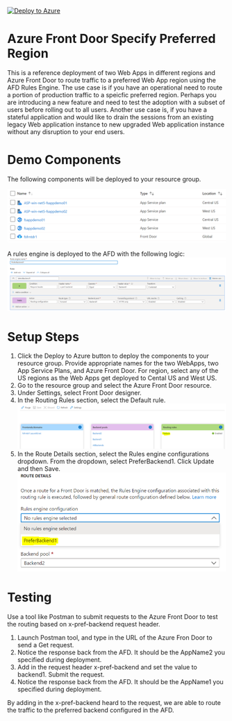 [![Deploy to Azure](https://aka.ms/deploytoazurebutton)](https://portal.azure.com/#create/Microsoft.Template/uri/https%3A%2F%2Fraw.githubusercontent.com%2Ffsaleemm%2FAzureFrontDoorPrefBackend%2Fmain%2Ftemplates%2Fazuredeploy.json)

# Azure Front Door Specify Preferred Region

This is a reference deployment of two Web Apps in different regions and Azure Front Door to route traffic to a preferred Web App region using the AFD Rules Engine. The use case is if you have an operational need to route a portion of production traffic to a speicfic preferred region. Perhaps you are introducing a new feature and need to test the adoption with a subset of users before rolling out to all users. Another use case is, if you have a stateful application and would like to drain the sessions from an existing legacy Web application instance to new upgraded Web application instance without any disruption to your end users. 

# Demo Components

The following components will be deployed to your resource group.

![Components Deployed](/images/comp.PNG)

A rules engine is deployed to the AFD with the following logic:
![](/images/rulesengineconfig.PNG)

# Setup Steps

1. Click the Deploy to Azure button to deploy the components to your resource group. Provide appropriate names for the two WebApps, two App Service Plans, and Azure Front Door. For region, select any of the US regions as the Web Apps get deployed to Cental US and West US. 
1. Go to the resource group and select the Azure Front Door resource.
1. Under Settings, select Front Door designer.
1. In the Routing Rules section, select the Default rule.
![](/images/rule.PNG)
1. In the Route Details section, select the Rules engine configurations dropdown. From the dropdown, select PreferBackend1. Click Update and then Save.
![](images/rulesengineselect.PNG)

# Testing

Use a tool like Postman to submit requests to the Azure Front Door to test the routing based on x-pref-backend request header.

1. Launch Postman tool, and type in the URL of the Azure Fron Door to send a Get request. 
1. Notice the response back from the AFD. It should be the AppName2 you specified during deployment.
1. Add in the request header x-pref-backend and set the value to backend1. Submit the request.
1. Notice the response back from the AFD. It should be the AppName1 you specified during deployment.

By adding in the x-pref-backend heard to the request, we are able to route the traffic to the preferred backend configured in the AFD.